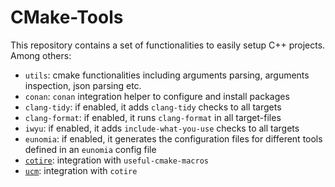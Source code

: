 # CMake-Tools

This repository contains a set of functionalities to easily setup C++ projects. Among others:

- `utils`: cmake functionalities including arguments parsing, arguments inspection, json parsing etc.
- `conan`: `conan` integration helper to configure and install packages
- `clang-tidy`: if enabled, it adds `clang-tidy` checks to all targets
- `clang-format`: if enabled, it runs `clang-format` in all target-files
- `iwyu`: if enabled, it adds `include-what-you-use` checks to all targets
- `eunomia`: if enabled, it generates the configuration files for different tools defined in an `eunomia` config file
- [`cotire`](https://github.com/sakra/cotire/raw/master/CMake/cotire.cmake): integration with `useful-cmake-macros`
- [`ucm`](https://github.com/onqtam/ucm/raw/master/cmake/ucm.cmake): integration with `cotire`
